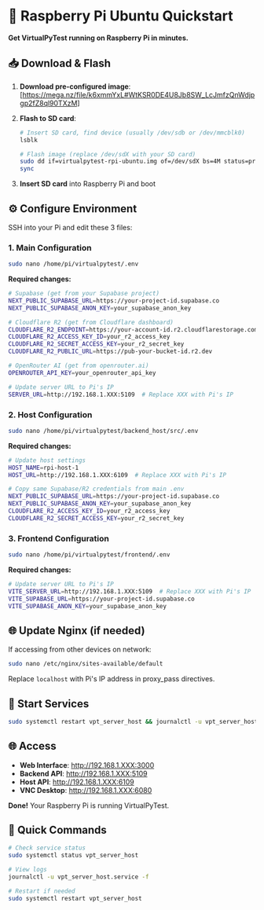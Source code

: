 # 🍓 Raspberry Pi Ubuntu Quickstart

**Get VirtualPyTest running on Raspberry Pi in minutes.**

## 📥 **Download & Flash**

1. **Download pre-configured image**: [https://mega.nz/file/k6xmmYxL#WtKSR0DE4U8Jb8SW_LcJmfzQnWdjpgp2fZ8ql90TXzM]
2. **Flash to SD card**:
   ```bash
   # Insert SD card, find device (usually /dev/sdb or /dev/mmcblk0)
   lsblk
   
   # Flash image (replace /dev/sdX with your SD card)
   sudo dd if=virtualpytest-rpi-ubuntu.img of=/dev/sdX bs=4M status=progress
   sync
   ```

3. **Insert SD card** into Raspberry Pi and boot

## ⚙️ **Configure Environment**

SSH into your Pi and edit these 3 files:

### 1. Main Configuration
```bash
sudo nano /home/pi/virtualpytest/.env
```
**Required changes:**
```bash
# Supabase (get from your Supabase project)
NEXT_PUBLIC_SUPABASE_URL=https://your-project-id.supabase.co
NEXT_PUBLIC_SUPABASE_ANON_KEY=your_supabase_anon_key

# Cloudflare R2 (get from Cloudflare dashboard)
CLOUDFLARE_R2_ENDPOINT=https://your-account-id.r2.cloudflarestorage.com
CLOUDFLARE_R2_ACCESS_KEY_ID=your_r2_access_key
CLOUDFLARE_R2_SECRET_ACCESS_KEY=your_r2_secret_key
CLOUDFLARE_R2_PUBLIC_URL=https://pub-your-bucket-id.r2.dev

# OpenRouter AI (get from openrouter.ai)
OPENROUTER_API_KEY=your_openrouter_api_key

# Update server URL to Pi's IP
SERVER_URL=http://192.168.1.XXX:5109  # Replace XXX with Pi's IP
```

### 2. Host Configuration
```bash
sudo nano /home/pi/virtualpytest/backend_host/src/.env
```
**Required changes:**
```bash
# Update host settings
HOST_NAME=rpi-host-1
HOST_URL=http://192.168.1.XXX:6109  # Replace XXX with Pi's IP

# Copy same Supabase/R2 credentials from main .env
NEXT_PUBLIC_SUPABASE_URL=https://your-project-id.supabase.co
NEXT_PUBLIC_SUPABASE_ANON_KEY=your_supabase_anon_key
CLOUDFLARE_R2_ACCESS_KEY_ID=your_r2_access_key
CLOUDFLARE_R2_SECRET_ACCESS_KEY=your_r2_secret_key
```

### 3. Frontend Configuration
```bash
sudo nano /home/pi/virtualpytest/frontend/.env
```
**Required changes:**
```bash
# Update server URL to Pi's IP
VITE_SERVER_URL=http://192.168.1.XXX:5109  # Replace XXX with Pi's IP
VITE_SUPABASE_URL=https://your-project-id.supabase.co
VITE_SUPABASE_ANON_KEY=your_supabase_anon_key
```

## 🌐 **Update Nginx (if needed)**

If accessing from other devices on network:
```bash
sudo nano /etc/nginx/sites-available/default
```
Replace `localhost` with Pi's IP address in proxy_pass directives.

## 🚀 **Start Services**

```bash
sudo systemctl restart vpt_server_host && journalctl -u vpt_server_host.service -f
```

## 🌐 **Access**

- **Web Interface**: http://192.168.1.XXX:3000
- **Backend API**: http://192.168.1.XXX:5109
- **Host API**: http://192.168.1.XXX:6109
- **VNC Desktop**: http://192.168.1.XXX:6080

**Done!** Your Raspberry Pi is running VirtualPyTest.

## 🔧 **Quick Commands**

```bash
# Check service status
sudo systemctl status vpt_server_host

# View logs
journalctl -u vpt_server_host.service -f

# Restart if needed
sudo systemctl restart vpt_server_host
```
